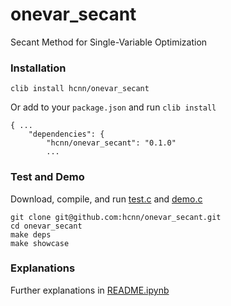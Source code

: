 # onevar_secant
Secant Method for Single-Variable Optimization

### Installation
```
clib install hcnn/onevar_secant
```

Or add to your `package.json` and run `clib install`

```
{ ...
    "dependencies": {
        "hcnn/onevar_secant": "0.1.0"
        ...
```

### Test and Demo
Download, compile, and run [test.c](https://github.com/hcnn/onevar_secant/blob/master/test.c) and [demo.c](https://github.com/hcnn/onevar_secant/blob/master/demo.c)

```
git clone git@github.com:hcnn/onevar_secant.git
cd onevar_secant
make deps
make showcase
```

### Explanations
Further explanations in [README.ipynb](README.ipynb)
